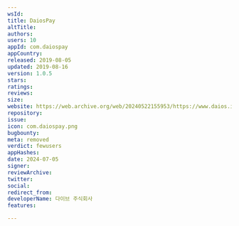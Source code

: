 ```yaml
---
wsId: 
title: DaiosPay
altTitle: 
authors: 
users: 10
appId: com.daiospay
appCountry: 
released: 2019-08-05
updated: 2019-08-16
version: 1.0.5
stars: 
ratings: 
reviews: 
size: 
website: https://web.archive.org/web/20240522155953/https://www.daios.io/
repository: 
issue: 
icon: com.daiospay.png
bugbounty: 
meta: removed
verdict: fewusers
appHashes: 
date: 2024-07-05
signer: 
reviewArchive: 
twitter: 
social: 
redirect_from: 
developerName: 다이브 주식회사
features: 

---
```


